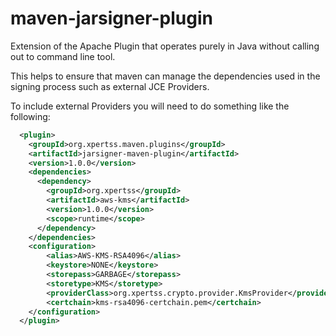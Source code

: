 # maven-jarsigner-plugin
Extension of the Apache Plugin that operates purely in Java without calling out to command line tool.

This helps to ensure that maven can manage the dependencies used in the signing process such as external
JCE Providers.

To include external Providers you will need to do something like the following:

```xml
  <plugin>
    <groupId>org.xpertss.maven.plugins</groupId>
    <artifactId>jarsigner-maven-plugin</artifactId>
    <version>1.0.0</version>
    <dependencies>
      <dependency>
        <groupId>org.xpertss</groupId>
        <artifactId>aws-kms</artifactId>
        <version>1.0.0</version>
        <scope>runtime</scope>
      </dependency>
    </dependencies>
    <configuration>
        <alias>AWS-KMS-RSA4096</alias>
        <keystore>NONE</keystore>
        <storepass>GARBAGE</storepass>
        <storetype>KMS</storetype>
        <providerClass>org.xpertss.crypto.provider.KmsProvider</providerClass>
        <certchain>kms-rsa4096-certchain.pem</certchain>
    </configuration>
  </plugin>
```


